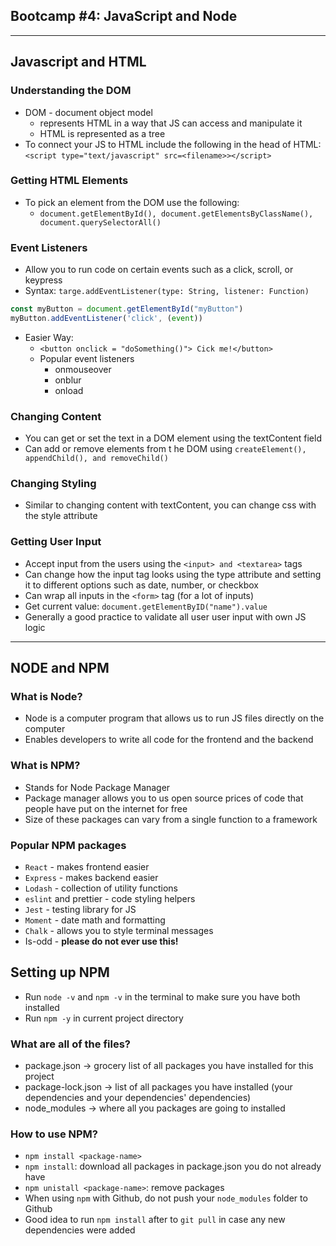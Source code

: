 ## Bootcamp #4: JavaScript and Node
---
## Javascript and HTML
### Understanding the DOM
- DOM - document object model
    - represents HTML in a way that JS can access and manipulate it
    - HTML is represented as a tree
- To connect your JS to HTML include the following in the head of HTML: ```<script type="text/javascript" src=<filename>></script>```
### Getting HTML Elements
- To pick an element from the DOM use the following: 
    - ```document.getElementById(), document.getElementsByClassName(), document.querySelectorAll()```
### Event Listeners
- Allow you to run code on certain events such as a click, scroll, or keypress
- Syntax: ```targe.addEventListener(type: String, listener: Function)```
```javascript
const myButton = document.getElementById("myButton")
myButton.addEventListener('click', (event))
```
- Easier Way:
    - ```<button onclick = "doSomething()"> Cick me!</button>```
    - Popular event listeners
        - onmouseover
        - onblur
        - onload
### Changing Content
- You can get or set the text in a DOM element using the textContent field
- Can add or remove elements from t he DOM using ```createElement(), appendChild(), and removeChild()```
### Changing Styling
- Similar to changing content with textContent, you can change css with the style attribute
### Getting User Input
- Accept input from the users using the ```<input> and <textarea>``` tags
- Can change how the input tag looks using the type attribute and setting it to different options such as date, number, or checkbox
- Can wrap all inputs in the ```<form>``` tag (for a lot of inputs)
- Get current value: ```document.getElementByID("name").value```
- Generally a good practice to validate all user user input with own JS logic
---
## NODE and NPM
### What is Node?
- Node is a computer program that allows us to run JS files directly on the computer
- Enables developers to write all code for the frontend and the backend
### What is NPM?
- Stands for Node Package Manager
- Package manager allows you to us open source prices of code that people have put on the internet for free
- Size of these packages can vary from a single function to a framework
### Popular NPM packages
- ```React``` - makes frontend easier
- ```Express``` - makes backend easier
- ```Lodash``` - collection of utility functions
- ```eslint``` and prettier - code styling helpers
- ```Jest``` - testing library for JS
- ```Moment``` - date math and formatting
- ```Chalk``` - allows you to style terminal messages
- Is-odd - **please do not ever use this!**
## Setting up NPM
- Run ```node -v``` and ```npm -v``` in the terminal to make sure you have both installed
- Run ```npm -y``` in current project directory
### What are all of the files?
- package.json -> grocery list of all packages you have installed for this project
- package-lock.json -> list of all packages you have installed (your dependencies and your dependencies' dependencies)
- node_modules -> where all you packages are going to installed
### How to use NPM?
- ```npm install <package-name>```
- ```npm install```: download all packages in package.json you do not already have
- ```npm unistall <package-name>```: remove packages
- When using ```npm``` with Github, do not push your ```node_modules``` folder to Github
- Good idea to run ```npm install``` after to ```git pull``` in case any new dependencies were added 

